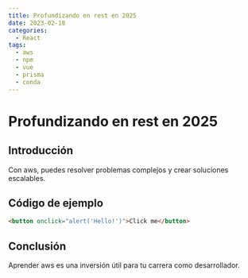 ```yaml
---
title: Profundizando en rest en 2025
date: 2023-02-18
categories:
  - React
tags:
  - aws
  - npm
  - vue
  - prisma
  - conda
---
```


# Profundizando en rest en 2025

## Introducción

Con aws, puedes resolver problemas complejos y crear soluciones escalables.

## Código de ejemplo

```html
<button onclick="alert('Hello!')">Click me</button>
```

## Conclusión

Aprender aws es una inversión útil para tu carrera como desarrollador.